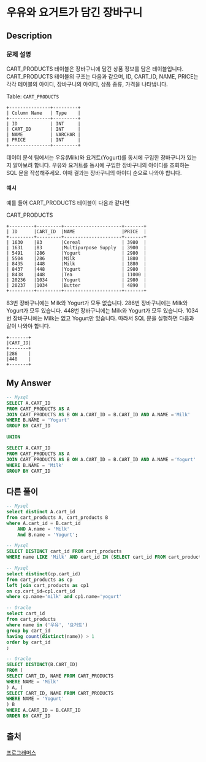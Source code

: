 # 우유와 요거트가 담긴 장바구니 

## Description

### 문제 설명
CART_PRODUCTS 테이블은 장바구니에 담긴 상품 정보를 담은 테이블입니다. 
CART_PRODUCTS 테이블의 구조는 다음과 같으며, ID, CART_ID, NAME, PRICE는 각각 테이블의 아이디, 장바구니의 아이디, 상품 종류, 가격을 나타냅니다.

Table: `CART_PRODUCTS`

```
+---------------+---------+
| Column Name   | Type    |
+---------------+---------+
| ID            | INT     |
| CART_ID       | INT     |
| NAME          | VARCHAR |
| PRICE         | INT     |
+---------------+---------+
```

데이터 분석 팀에서는 우유(Milk)와 요거트(Yogurt)를 동시에 구입한 장바구니가 있는지 알아보려 합니다. 
우유와 요거트를 동시에 구입한 장바구니의 아이디를 조회하는 SQL 문을 작성해주세요. 
이때 결과는 장바구니의 아이디 순으로 나와야 합니다.

#### 예시
예를 들어 CART_PRODUCTS 테이블이 다음과 같다면

CART_PRODUCTS
```
+---------+---------+---------------------+-------+
| ID      |CART_ID  |NAME                 |PRICE  |
+---------+---------+---------------------+-------+
| 1630	  |83       |Cereal               | 3980  | 
| 1631	  |83       |Multipurpose Supply  | 3900  | 
| 5491	  |286      |Yogurt               | 2980  | 
| 5504	  |286      |Milk                 | 1880  | 
| 8435	  |448      |Milk                 | 1880  | 
| 8437	  |448      |Yogurt               | 2980  | 
| 8438	  |448      |Tea                  | 11000 | 
| 20236   |1034     |Yogurt               | 2980  |
| 20237   |1034     |Butter               | 4890  | 
+---------+---------+---------------------+-------+
```

83번 장바구니에는 Milk와 Yogurt가 모두 없습니다.
286번 장바구니에는 Milk와 Yogurt가 모두 있습니다.
448번 장바구니에는 Milk와 Yogurt가 모두 있습니다.
1034번 장바구니에는 Milk는 없고 Yogurt만 있습니다.
따라서 SQL 문을 실행하면 다음과 같이 나와야 합니다.
```
+-------+
|CART_ID|
+-------+
|286    |
|448    |
+-------+
```


## My Answer 

```SQL
-- Mysql
SELECT A.CART_ID
FROM CART_PRODUCTS AS A 
JOIN CART_PRODUCTS AS B ON A.CART_ID = B.CART_ID AND A.NAME ='Milk'
WHERE B.NAME = 'Yogurt'
GROUP BY CART_ID

UNION 

SELECT A.CART_ID
FROM CART_PRODUCTS AS A 
JOIN CART_PRODUCTS AS B ON A.CART_ID = B.CART_ID AND A.NAME ='Yogurt'
WHERE B.NAME = 'Milk'
GROUP BY CART_ID
```

## 다른 풀이 

```SQL
-- Mysql
select distinct A.cart_id 
from cart_products A, cart_products B
where A.cart_id = B.cart_id 
    AND A.name = 'Milk'
    And B.name = 'Yogurt';
```

```SQL
-- Mysql
SELECT DISTINCT cart_id FROM cart_products
WHERE name LIKE 'Milk' AND cart_id IN (SELECT cart_id FROM cart_products WHERE name LIKE 'Yogurt');
```
```SQL
-- Mysql
select distinct(cp.cart_id)
from cart_products as cp
left join cart_products as cp1
on cp.cart_id=cp1.cart_id
where cp.name='milk' and cp1.name='yogurt'
```

```SQL
-- Oracle
select cart_id
from cart_products
where name in ('우유', '요거트')
group by cart_id
having count(distinct(name)) > 1
order by cart_id
;
```

```SQL
-- Oracle
SELECT DISTINCT(B.CART_ID)
FROM (
SELECT CART_ID, NAME FROM CART_PRODUCTS
WHERE NAME = 'Milk'
) A, (
SELECT CART_ID, NAME FROM CART_PRODUCTS
WHERE NAME = 'Yogurt'
) B
WHERE A.CART_ID = B.CART_ID
ORDER BY CART_ID
```

## 출처 
[프로그래머스](https://programmers.co.kr/learn/courses/30/lessons/62284)
